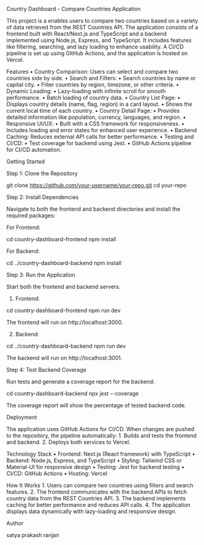 Country Dashboard - Compare Countries Application

This project is a   enables users to compare two countries based on a variety of data retrieved from the REST Countries API. The application consists of a frontend built with React/Next.js and TypeScript and a backend implemented using Node.js, Express, and TypeScript. It includes features like filtering, searching, and lazy loading to enhance usability. A CI/CD pipeline is set up using GitHub Actions, and the application is hosted on Vercel.

Features
	•	Country Comparison: Users can select and compare two countries side by side.
	•	Search and Filters:
	•	Search countries by name or capital city.
	•	Filter countries by region, timezone, or other criteria.
	•	Dynamic Loading:
	•	Lazy-loading with infinite scroll for smooth performance.
	•	Batch loading of country data.
	•	Country List Page:
	•	Displays country details (name, flag, region) in a card layout.
	•	Shows the current local time of each country.
	•	Country Detail Page:
	•	Provides detailed information like population, currency, languages, and region.
	•	Responsive UI/UX:
	•	Built with a CSS framework for responsiveness.
	•	Includes loading and error states for enhanced user experience.
	•	Backend Caching: Reduces external API calls for better performance.
	•	Testing and CI/CD:
	•	Test coverage for backend using Jest.
	•	GitHub Actions pipeline for CI/CD automation.

Getting Started

Step 1: Clone the Repository

git clone https://github.com/your-username/your-repo.git
cd your-repo

Step 2: Install Dependencies

Navigate to both the frontend and backend directories and install the required packages:

For Frontend:

cd country-dashboard-frontend
npm install

For Backend:

cd ../country-dashboard-backend
npm install

Step 3: Run the Application

Start both the frontend and backend servers.

1. Frontend:

cd country-dashboard-frontend
npm run dev

The frontend will run on http://localhost:3000.

2. Backend:

cd ../country-dashboard-backend
npm run dev

The backend will run on http://localhost:3001.

Step 4: Test Backend Coverage

Run tests and generate a coverage report for the backend:

cd country-dashboard-backend
npx jest --coverage

The coverage report will show the percentage of tested backend code.

Deployment

The application uses GitHub Actions for CI/CD. When changes are pushed to the repository, the pipeline automatically:
	1.	Builds and tests the frontend and backend.
	2.	Deploys both services to Vercel.

Technology Stack
	•	Frontend: Next.js (React framework) with TypeScript
	•	Backend: Node.js, Express, and TypeScript
	•	Styling: Tailwind CSS or Material-UI for responsive design
	•	Testing: Jest for backend testing
	•	CI/CD: GitHub Actions
	•	Hosting: Vercel

How It Works
	1.	Users can compare two countries using filters and search features.
	2.	The frontend communicates with the backend APIs to fetch country data from the REST Countries API.
	3.	The backend implements caching for better performance and reduces API calls.
	4.	The application displays data dynamically with lazy-loading and responsive design.



Author

satya prakash ranjan
